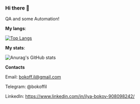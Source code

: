 ### Hi there 👋

QA and some Automation!

**My langs**:

[![Top Langs](https://github-readme-stats.vercel.app/api/top-langs/?username=Bokoff-Il&layout=compact)](https://github.com/anuraghazra/github-readme-stats)

**My stats**:

![Anurag's GitHub stats](https://github-readme-stats.vercel.app/api?username=Bokoff-Il&show_icons=true&theme=radical)

**Contacts**

Email: bokoff.il@gmail.com

Telegram: @bokoffil

LinkedIn: https://www.linkedin.com/in/ilya-bokov-908098242/
